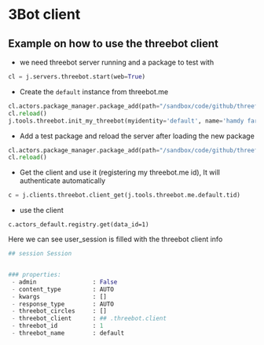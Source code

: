 # 3Bot client

## Example on how to use the threebot client

- we need threebot server running and a package to test with

```python
cl = j.servers.threebot.start(web=True)
```

- Create the `default` instance from threebot.me

```python
cl.actors.package_manager.package_add(path="/sandbox/code/github/threefoldtech/jumpscaleX_threebot/ThreeBotPackages/tfgrid/phonebook")
cl.reload()
j.tools.threebot.init_my_threebot(myidentity='default', name='hamdy farag', email='ham1dy@d.com', description=None, ipaddr='127.0.0.1', interactive=False)```
```

- Add a test package and reload the server after loading the new package

```python
cl.actors.package_manager.package_add(path="/sandbox/code/github/threefoldtech/jumpscaleX_threebot/ThreeBotPackages/tfgrid/registry")
cl.reload()
```

- Get the client and use it (registering my threebot.me id), It will authenticate automatically

```python
c = j.clients.threebot.client_get(j.tools.threebot.me.default.tid)
```

- use the client

```python3
c.actors_default.registry.get(data_id=1)
```

Here we can see user_session is filled with the threebot client info

```python
## session Session


### properties:
 - admin                : False
 - content_type         : AUTO
 - kwargs               : []
 - response_type        : AUTO
 - threebot_circles     : []
 - threebot_client      : ## .threebot.client
 - threebot_id          : 1
 - threebot_name        : default
```
